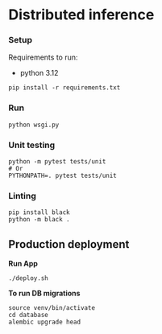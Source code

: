 # Distributed inference

### Setup

Requirements to run:

- python 3.12

```
pip install -r requirements.txt
```

### Run

```
python wsgi.py
```

### Unit testing

```shell
python -m pytest tests/unit
# Or
PYTHONPATH=. pytest tests/unit
```

### Linting

```shell
pip install black
python -m black .
```

## Production deployment

**Run App**
```
./deploy.sh
```

**To run DB migrations**

```
source venv/bin/activate
cd database
alembic upgrade head
```
